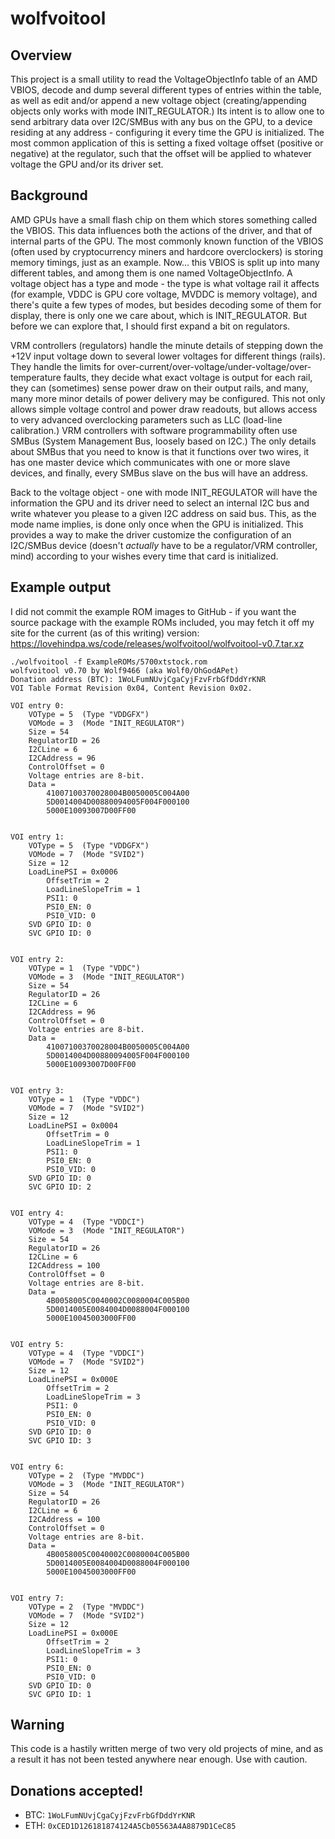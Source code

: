 # wolfvoitool

## Overview

This project is a small utility to read the VoltageObjectInfo table of an AMD VBIOS, decode and dump several different types of entries within the table, as well as edit and/or append a new voltage object (creating/appending objects only works with mode INIT_REGULATOR.) Its intent is to allow one to send arbitrary data over I2C/SMBus with any bus on the GPU, to a device residing at any address - configuring it every time the GPU is initialized. The most common application of this is setting a fixed voltage offset (positive or negative) at the regulator, such that the offset will be applied to whatever voltage the GPU and/or its driver set.

## Background

AMD GPUs have a small flash chip on them which stores something called the VBIOS. This data influences both the actions of the driver, and that of internal parts of the GPU. The most commonly known function of the VBIOS (often used by cryptocurrency miners and hardcore overclockers) is storing memory timings, just as an example. Now... this VBIOS is split up into many different tables, and among them is one named VoltageObjectInfo. A voltage object has a type and mode - the type is what voltage rail it affects (for example, VDDC is GPU core voltage, MVDDC is memory voltage), and there's quite a few types of modes, but besides decoding some of them for display, there is only one we care about, which is INIT_REGULATOR. But before we can explore that, I should first expand a bit on regulators.

VRM controllers (regulators) handle the minute details of stepping down the +12V input voltage down to several lower voltages for different things (rails). They handle the limits for over-current/over-voltage/under-voltage/over-temperature faults, they decide what exact voltage is output for each rail, they can (sometimes) sense power draw on their output rails, and many, many more minor details of power delivery may be configured. This not only allows simple voltage control and power draw readouts, but allows access to very advanced overclocking parameters such as LLC (load-line calibration.) VRM controllers with software programmability often use SMBus (System Management Bus, loosely based on I2C.) The only details about SMBus that you need to know is that it functions over two wires, it has one master device which communicates with one or more slave devices, and finally, every SMBus slave on the bus will have an address.

Back to the voltage object - one with mode INIT_REGULATOR will have the information the GPU and its driver need to select an internal I2C bus and write whatever you please to a given I2C address on said bus. This, as the mode name implies, is done only once when the GPU is initialized. This provides a way to make the driver customize the configuration of an I2C/SMBus device (doesn't *actually* have to be a regulator/VRM controller, mind) according to your wishes every time that card is initialized.

## Example output

I did not commit the example ROM images to GitHub - if you want the source package with the example ROMs included, you may fetch it off my site for the current (as of this writing) version: https://lovehindpa.ws/code/releases/wolfvoitool/wolfvoitool-v0.7.tar.xz


```
./wolfvoitool -f ExampleROMs/5700xtstock.rom 
wolfvoitool v0.70 by Wolf9466 (aka Wolf0/OhGodAPet)
Donation address (BTC): 1WoLFumNUvjCgaCyjFzvFrbGfDddYrKNR
VOI Table Format Revision 0x04, Content Revision 0x02.

VOI entry 0:
	VOType = 5	(Type "VDDGFX")
	VOMode = 3	(Mode "INIT_REGULATOR")
	Size = 54
	RegulatorID = 26
	I2CLine = 6
	I2CAddress = 96
	ControlOffset = 0
	Voltage entries are 8-bit.
	Data = 
		41007100370028004B0050005C004A00
		5D0014004D00880094005F004F000100
		5000E10093007D00FF00


VOI entry 1:
	VOType = 5	(Type "VDDGFX")
	VOMode = 7	(Mode "SVID2")
	Size = 12
	LoadLinePSI = 0x0006
		OffsetTrim = 2
		LoadLineSlopeTrim = 1
		PSI1: 0
		PSI0_EN: 0
		PSI0_VID: 0
	SVD GPIO ID: 0
	SVC GPIO ID: 0


VOI entry 2:
	VOType = 1	(Type "VDDC")
	VOMode = 3	(Mode "INIT_REGULATOR")
	Size = 54
	RegulatorID = 26
	I2CLine = 6
	I2CAddress = 96
	ControlOffset = 0
	Voltage entries are 8-bit.
	Data = 
		41007100370028004B0050005C004A00
		5D0014004D00880094005F004F000100
		5000E10093007D00FF00


VOI entry 3:
	VOType = 1	(Type "VDDC")
	VOMode = 7	(Mode "SVID2")
	Size = 12
	LoadLinePSI = 0x0004
		OffsetTrim = 0
		LoadLineSlopeTrim = 1
		PSI1: 0
		PSI0_EN: 0
		PSI0_VID: 0
	SVD GPIO ID: 0
	SVC GPIO ID: 2


VOI entry 4:
	VOType = 4	(Type "VDDCI")
	VOMode = 3	(Mode "INIT_REGULATOR")
	Size = 54
	RegulatorID = 26
	I2CLine = 6
	I2CAddress = 100
	ControlOffset = 0
	Voltage entries are 8-bit.
	Data = 
		4B0058005C0040002C0080004C005B00
		5D0014005E0084004D0088004F000100
		5000E10045003000FF00


VOI entry 5:
	VOType = 4	(Type "VDDCI")
	VOMode = 7	(Mode "SVID2")
	Size = 12
	LoadLinePSI = 0x000E
		OffsetTrim = 2
		LoadLineSlopeTrim = 3
		PSI1: 0
		PSI0_EN: 0
		PSI0_VID: 0
	SVD GPIO ID: 0
	SVC GPIO ID: 3


VOI entry 6:
	VOType = 2	(Type "MVDDC")
	VOMode = 3	(Mode "INIT_REGULATOR")
	Size = 54
	RegulatorID = 26
	I2CLine = 6
	I2CAddress = 100
	ControlOffset = 0
	Voltage entries are 8-bit.
	Data = 
		4B0058005C0040002C0080004C005B00
		5D0014005E0084004D0088004F000100
		5000E10045003000FF00


VOI entry 7:
	VOType = 2	(Type "MVDDC")
	VOMode = 7	(Mode "SVID2")
	Size = 12
	LoadLinePSI = 0x000E
		OffsetTrim = 2
		LoadLineSlopeTrim = 3
		PSI1: 0
		PSI0_EN: 0
		PSI0_VID: 0
	SVD GPIO ID: 0
	SVC GPIO ID: 1
```

## Warning

This code is a hastily written merge of two very old projects of mine, and as a result it has not been tested anywhere near enough. Use with caution.


## Donations accepted!

- BTC: `1WoLFumNUvjCgaCyjFzvFrbGfDddYrKNR`
- ETH: `0xCED1D126181874124A5Cb05563A4A8879D1CeC85`
